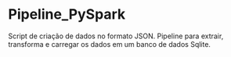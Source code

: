 # Pipeline_PySpark

Script de criação de dados no formato JSON. Pipeline para extrair, transforma e carregar os dados em um banco de dados Sqlite.
